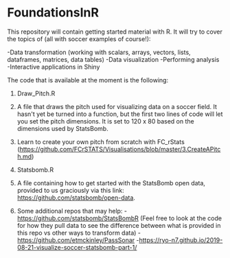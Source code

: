 # FoundationsInR
This repository will contain getting started material with R. It will try to cover the topics of (all with soccer examples of course!): 

-Data transformation (working with scalars, arrays, vectors, lists, dataframes, matrices, data tables) 
-Data visualization
-Performing analysis 
-Interactive applications in Shiny

The code that is available at the moment is the following:

1. Draw_Pitch.R
  1. A file that draws the pitch used for visualizing data on a soccer field. It hasn't yet be turned into a function, but the first two  lines of code will let you set the pitch dimensions. It is set to 120 x 80 based on the dimensions used by StatsBomb. 
  2. Learn to create your own pitch from scratch with FC_rStats (https://github.com/FCrSTATS/Visualisations/blob/master/3.CreateAPitch.md)
  
2. Statsbomb.R
  1. A file containing how to get started with the StatsBomb open data, provided to us graciously via this link: https://github.com/statsbomb/open-data. 
3. Some additional repos that may help: 
    -https://github.com/statsbomb/StatsBombR (Feel free to look at the code for how they pull data to see the difference between what is provided in this repo vs other ways to transform data)
    -https://github.com/etmckinley/PassSonar
    -https://ryo-n7.github.io/2019-08-21-visualize-soccer-statsbomb-part-1/
